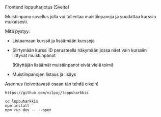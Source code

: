 Frontend loppuharjotus (Svelte)

Muistiinpano sovellus jolla voi tallentaa muistiinpanoja ja suodattaa kurssin mukaisesti.

Mitä pystyy:
- Listaamaan kurssit ja lisäämään kursseja
- Siirtymään kurssi ID perusteella näkymään jossa näet vain kurssiin liittyvät muistiinpanot

    (Käyttäjän lisäämät muistiinpanot eivät vielä toimi)
- Muistiinpanojen listaus ja lisäys

Asennus (toivottavasti osaan tän tehdä oikein)

```https://github.com/vilpaj/loppuharkkis```

```
cd loppuharkkis
npm install
npm run dev -- --open
```

